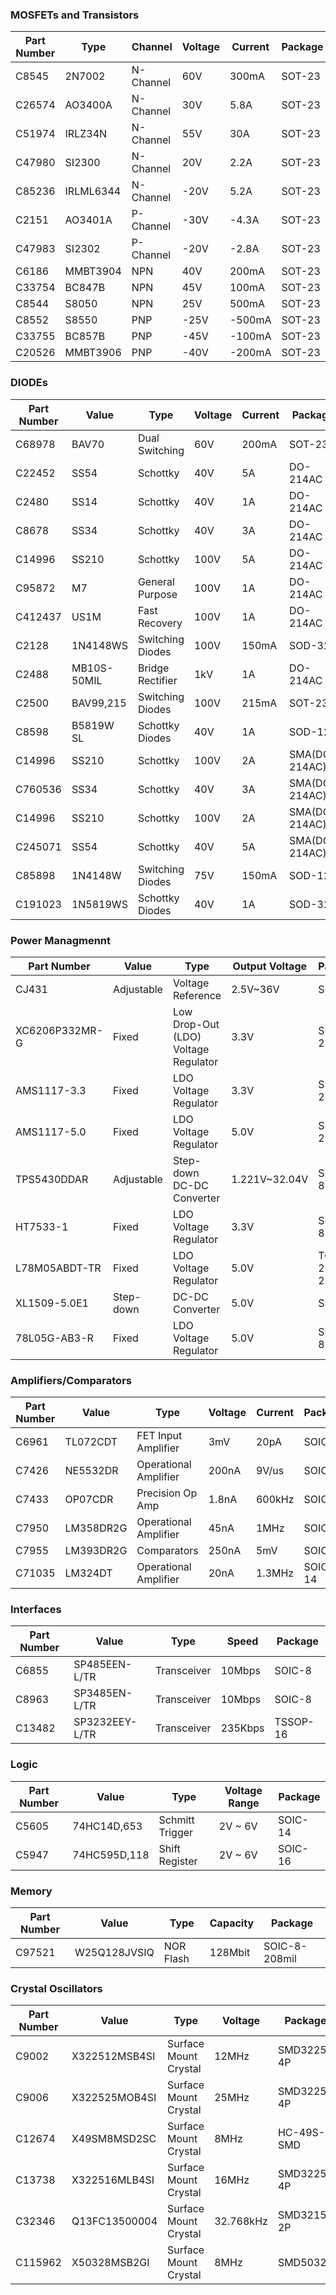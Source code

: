 ### MOSFETs and Transistors
| Part Number | Type                     | Channel   | Voltage | Current | Package |
|-------------|--------------------------|-----------|---------|---------|---------|
| C8545       | 2N7002                   | N-Channel | 60V     | 300mA   | SOT-23  |
| C26574      | AO3400A                  | N-Channel | 30V     | 5.8A    | SOT-23  |
| C51974      | IRLZ34N                  | N-Channel | 55V     | 30A     | SOT-23  |
| C47980      | SI2300                   | N-Channel | 20V     | 2.2A    | SOT-23  |
| C85236      | IRLML6344                | N-Channel | -20V    | 5.2A    | SOT-23  |
| C2151       | AO3401A                  | P-Channel | -30V    | -4.3A   | SOT-23  |
| C47983      | SI2302                   | P-Channel | -20V    | -2.8A   | SOT-23  |
| C6186       | MMBT3904                 | NPN       | 40V     | 200mA   | SOT-23  |
| C33754      | BC847B                   | NPN       | 45V     | 100mA   | SOT-23  |
| C8544       | S8050                    | NPN       | 25V     | 500mA   | SOT-23  |
| C8552       | S8550                    | PNP       | -25V    | -500mA  | SOT-23  |
| C33755      | BC857B                   | PNP       | -45V    | -100mA  | SOT-23  |
| C20526      | MMBT3906                 | PNP       | -40V    | -200mA  | SOT-23  |


### DIODEs

| Part Number | Value   | Type             | Voltage | Current | Package   |
|-------------|---------|------------------|---------|---------|-----------|
| C68978      | BAV70   | Dual Switching   | 60V     | 200mA   | SOT-23    |
| C22452      | SS54    | Schottky         | 40V     | 5A      | DO-214AC  |
| C2480       | SS14    | Schottky         | 40V     | 1A      | DO-214AC  |
| C8678       | SS34    | Schottky         | 40V     | 3A      | DO-214AC  |
| C14996      | SS210   | Schottky         | 100V    | 5A      | DO-214AC  |
| C95872      | M7      | General Purpose  | 100V    | 1A      | DO-214AC  |
| C412437     | US1M    | Fast Recovery    | 100V    | 1A      | DO-214AC  |
| C2128       | 1N4148WS| Switching Diodes | 100V    | 150mA   | SOD-323   |
| C2488       | MB10S-50MIL | Bridge Rectifier | 1kV    | 1A      | DO-214AC  |
| C2500       | BAV99,215 | Switching Diodes | 100V   | 215mA   | SOT-23    |
| C8598       | B5819W SL| Schottky Diodes  | 40V     | 1A      | SOD-123   |
| C14996      | SS210   | Schottky         | 100V    | 2A      | SMA(DO-214AC)|
| C760536     | SS34    | Schottky         | 40V     | 3A      | SMA(DO-214AC)|
| C14996      | SS210   | Schottky         | 100V    | 2A      | SMA(DO-214AC)|
| C245071     | SS54    | Schottky         | 40V     | 5A      | SMA(DO-214AC)|
| C85898      | 1N4148W | Switching Diodes | 75V     | 150mA   | SOD-123   |
| C191023     | 1N5819WS| Schottky Diodes  | 40V     | 1A      | SOD-323   |

### Power Managmennt
| Part Number           | Value            | Type                                  | Output Voltage | Package     | Manufacturer                     | Price    |
|-----------------------|------------------|---------------------------------------|----------------|-------------|-----------------------------------|----------|
| CJ431                 | Adjustable       | Voltage Reference                     | 2.5V~36V       | SOT-23      | Jiangsu Changjing Electronics     | $0.04    |
| XC6206P332MR-G        | Fixed            | Low Drop-Out (LDO) Voltage Regulator  | 3.3V           | SOT-23-3L   | Torex Semicon                    | $0.11    |
| AMS1117-3.3           | Fixed            | LDO Voltage Regulator                 | 3.3V           | SOT-223     | Advanced Monolithic Systems      | $0.22    |
| AMS1117-5.0           | Fixed            | LDO Voltage Regulator                 | 5.0V           | SOT-223     | Advanced Monolithic Systems      | $0.26    |
| TPS5430DDAR           | Adjustable       | Step-down DC-DC Converter             | 1.221V~32.04V  | SOIC-8-EP   | Texas Instruments                | $0.41    |
| HT7533-1              | Fixed            | LDO Voltage Regulator                 | 3.3V           | SOT-89-3    | Holtek Semicon                   | $0.12    |
| L78M05ABDT-TR         | Fixed            | LDO Voltage Regulator                 | 5.0V           | TO-252-2(DPAK) | Stmicroelectronics            | $0.12    |
| XL1509-5.0E1          | Step-down        | DC-DC Converter                       | 5.0V           | SOIC-8      | Xlsemi                           | $0.24    |
| 78L05G-AB3-R          | Fixed            | LDO Voltage Regulator                 | 5.0V           | SOT-89-3    | UTC (Unisonic Tech)              | $0.04    |



### Amplifiers/Comparators
| Part Number     | Value    | Type                  | Voltage | Current    | Package  |
|-----------------|----------|-----------------------|---------|------------|----------|
| C6961           | TL072CDT | FET Input Amplifier   | 3mV     | 20pA       | SOIC-8   |
| C7426           | NE5532DR | Operational Amplifier | 200nA   | 9V/us      | SOIC-8   |
| C7433           | OP07CDR  | Precision Op Amp      | 1.8nA   | 600kHz     | SOIC-8   |
| C7950           | LM358DR2G| Operational Amplifier | 45nA    | 1MHz       | SOIC-8   |
| C7955           | LM393DR2G| Comparators            | 250nA   | 5mV        | SOIC-8   |
| C71035          | LM324DT  | Operational Amplifier | 20nA    | 1.3MHz     | SOIC-14  |

### Interfaces
| Part Number     | Value            | Type                    | Speed    | Package   |
|-----------------|------------------|-------------------------|----------|-----------|
| C6855           | SP485EEN-L/TR    | Transceiver             | 10Mbps   | SOIC-8    |
| C8963           | SP3485EN-L/TR    | Transceiver             | 10Mbps   | SOIC-8    |
| C13482          | SP3232EEY-L/TR   | Transceiver             | 235Kbps  | TSSOP-16 |


### Logic
| Part Number     | Value            | Type                    | Voltage Range | Package   |
|-----------------|------------------|-------------------------|---------------|-----------|
| C5605           | 74HC14D,653       | Schmitt Trigger          | 2V ~ 6V       | SOIC-14   |
| C5947           | 74HC595D,118      | Shift Register           | 2V ~ 6V       | SOIC-16   |

### Memory
| Part Number     | Value           | Type                | Capacity | Package     |
|-----------------|-----------------|---------------------|----------|-------------|
| C97521          | W25Q128JVSIQ     | NOR Flash           | 128Mbit  | SOIC-8-208mil|



### Crystal Oscillators
| Part Number      | Value   | Type                  | Voltage | Package           |
|------------------|---------|-----------------------|---------|-------------------|
| C9002            | X322512MSB4SI | Surface Mount Crystal | 12MHz   | SMD3225-4P       |
| C9006            | X322525MOB4SI | Surface Mount Crystal | 25MHz   | SMD3225-4P       |
| C12674           | X49SM8MSD2SC   | Surface Mount Crystal | 8MHz    | HC-49S-SMD       |
| C13738           | X322516MLB4SI  | Surface Mount Crystal | 16MHz   | SMD3225-4P       |
| C32346           | Q13FC13500004  | Surface Mount Crystal | 32.768kHz | SMD3215-2P     |
| C115962          | X50328MSB2GI   | Surface Mount Crystal | 8MHz    | SMD5032          |
